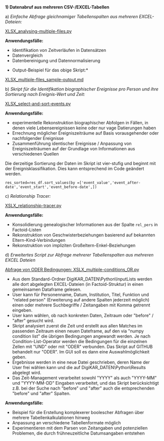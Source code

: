 **1) Datenabruf aus mehreren CSV-/EXCEL-Tabellen**

a) *Einfache Abfrage gleichnamiger Tabellenspalten aus mehreren EXCEL-Dateien:*

<a href="https://github.com/ieg-dhr/DigiKAR/blob/main/XLSX_analysing-multiple-files.py">XLSX_analysing-multiple-files.py</a> 

**Anwendungsfälle:**

- Identifikation von Zeitverläufen in Datensätzen
- Datenvergleich
- Datenbereinigung und Datennormalisierung

* Output-Beispiel für das obige Skript:*

<a href="https://github.com/ieg-dhr/DigiKAR/blob/main/XLSX_multiple-files_sample-output.md">XLSX_multiple-files_sample-output.md</a> 

b) *Skript für die Identifikation biographischer Ereignisse pro Person und ihre Sortierung nach Ereignis-Wert und Zeit:* 

<a href="https://github.com/ieg-dhr/DigiKAR/blob/main/XLSX_select-and-sort-events.py">XLSX_select-and-sort-events.py</a> 

**Anwendungsfälle:**

- experimentelle Rekonstruktion biographischer Abfolgen in Fällen, in denen viele Lebensereignissen keine oder nur vage Datierungen haben
- Errechnung möglicher Ereigniszeiträume auf Basis vorausgehender oder nachfolgender Ereignisse
- Zusammenführung identischer Ereignisse / Anpassung von Ereigniszeiträumen auf der Grundlage von Informationen aus verschiedenen Quellen

Die derzeitige Sortierung der Daten im Skript ist vier-stufig und beginnt mit der Ereignisklassifikation. Dies kann entsprechend im Code geändert werden.

```res_sorted=res_df.sort_values(by =['event_value','event_after-date','event_start','event_before-date',])``` 

c) *Relationship Tracer:*

<a href="https://github.com/ieg-dhr/DigiKAR/blob/main/XLSX_relationship-tracer.py">XSLX_relationship-tracer.py</a>

**Anwendungsfälle:**

- Konsolidierung genealogischer Informationen aus der Spalte <code>rel_pers</code> in Factoid-Listen
- Rekonstruktion von Geschwisterbeziehungen basierend auf bekannten Eltern-Kind-Verbindungen
- Rekonstruktion von impliziten Großeltern-Enkel-Beziehungen

d) *Erweitertes Script zur Abfrage mehrerer Tabellenspalten aus mehreren EXCEL Dateien*

<a href="https://github.com/ieg-dhr/DigiKAR/blob/main/XSLX_multiple-conditions_OR.py">Abfrage von ODER Bedingungen: XSLX_multiple-conditions_OR.py</a>

- Aus dem Standard-Ordner DigiKAR_DATEN\\Python\\InputLists werden alle dort abgelegten EXCEL-Dateien (in Factoid-Struktur) in einen gemeinsamen Dataframe gelesen.
- User kann für Personenname, Datum, Institution, Titel, Funktion und "related person" (Erweiterung auf andere Spalten jederzeit möglich) einen oder mehrere Suchbegriffe / Zeitangaben mit Komma getrennt eingeben.
- User kann wählen, ob nach konkreten Daten, Zeitraum oder "before" / "after" gesucht wird.
- Skript analysiert zuerst die Zeit und erstellt aus allen Matches im passenden Zeitraum einen neuen Dateframe, auf den via "numpy condition list" die übrigen Bedingungen angewandt werden. Je nach Condition-List-Operator werden die Bedingungen für die einzelnen Zellen mit "UND" oder mit "ODER" verbunden. Das Skript auf GITHUB behandelt nur "ODER". Im GUI soll es dann eine Auswahlmöglichkeit geben.
- Ergebnisse werden in eine neue Datei geschrieben, deren Name der User frei wählen kann und die auf DigiKAR_DATEN\\Python\\Results abgelegt wird.
- Das Zeit-Management verarbeitet sowohl "YYYY" als auch "YYYY-MM" und "YYYY-MM-DD" Eingaben verarbeitet, und das Skript berücksichtigt z.B. bei der Suche nach "before" und "after" auch die entsprechenden "before" und "after" Spalten.

**Anwendungsfälle:**

- Beispiel für die Erstellung komplexerer boolescher Abfragen über mehrere Tabellenkalkulationen hinweg
- Anpassung an verschiedene Tabellenformate möglich
- Experimentieren mit dem Parsen von Zeitangaben und potenziellen Problemen, die durch frühneuzeitliche Datumsangaben entstehen

